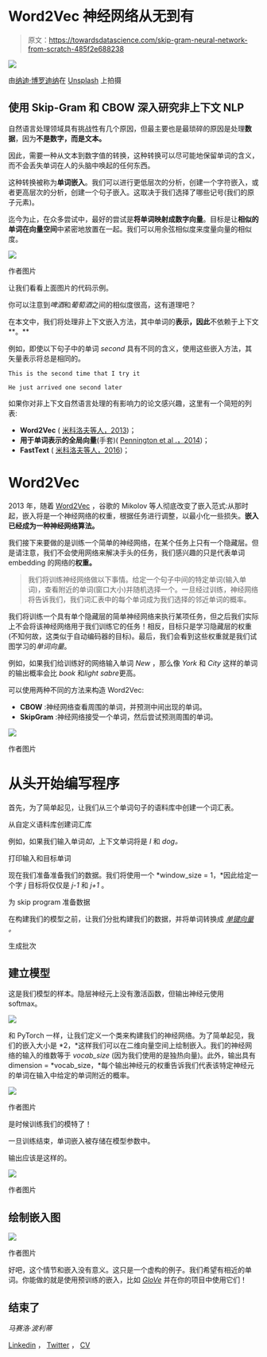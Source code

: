# Word2Vec 神经网络从无到有

> 原文：<https://towardsdatascience.com/skip-gram-neural-network-from-scratch-485f2e688238>

![](img/112b7c26c01026d8fe74255ded9e611e.png)

由[纳迪·博罗迪纳](https://unsplash.com/@borodinanadi?utm_source=medium&utm_medium=referral)在 [Unsplash](https://unsplash.com?utm_source=medium&utm_medium=referral) 上拍摄

## 使用 Skip-Gram 和 CBOW 深入研究非上下文 NLP

自然语言处理领域具有挑战性有几个原因，但最主要也是最琐碎的原因是处理**数据**，因为**不是数字，而是文本。**

因此，需要一种从文本到数字值的转换，这种转换可以尽可能地保留单词的含义，而不会丢失单词在人的头脑中唤起的任何东西。

这种转换被称为**单词嵌入**。我们可以进行更低层次的分析，创建一个字符嵌入，或者更高层次的分析，创建一个句子嵌入。这取决于我们选择了哪些记号(我们的原子元素)。

迄今为止，在众多尝试中，最好的尝试是**将单词映射成数字向量**。目标是让**相似的单词在向量空间**中紧密地放置在一起。我们可以用余弦相似度来度量向量的相似度。

![](img/fdc5d2023d75756ba220fbc68d96aa53.png)

作者图片

让我们看看上面图片的代码示例。

你可以注意到*啤酒*和*葡萄酒*之间的相似度很高，这有道理吧？

在本文中，我们将处理非上下文嵌入方法，其中单词的**表示，因此**不依赖于上下文**。**

例如，即使以下句子中的单词 *second* 具有不同的含义，使用这些嵌入方法，其矢量表示将总是相同的。

`This is the second time that I try it`

`He just arrived one second later`

如果你对非上下文自然语言处理的有影响力的论文感兴趣，这里有一个简短的列表:

*   **Word2Vec** ( [米科洛夫等人，2013](https://arxiv.org/abs/1301.3781))；
*   **用于单词表示的全局向量**(手套)( [Pennington et al .，2014](https://www-nlp.stanford.edu/pubs/glove.pdf))；
*   **FastText** ( [米科洛夫等人，2016](https://arxiv.org/abs/1607.04606))；

# Word2Vec

2013 年，随着 [Word2Vec](https://papers.nips.cc/paper/5021-distributed-representations-of-words-and-phrases-and-their-compositionality.pdf) ，谷歌的 Mikolov 等人彻底改变了嵌入范式:从那时起，嵌入将是一个神经网络的权重，根据任务进行调整，以最小化一些损失。**嵌入已经成为一种神经网络算法。**

我们接下来要做的是训练一个简单的神经网络，在某个任务上只有一个隐藏层。但是请注意，我们不会使用网络来解决手头的任务，我们感兴趣的只是代表单词 embedding 的网络的**权重。**

> 我们将训练神经网络做以下事情。给定一个句子中间的特定单词(输入单词)，查看附近的单词(窗口大小)并随机选择一个。一旦经过训练，神经网络将告诉我们，我们词汇表中的每个单词成为我们选择的邻近单词的概率。

我们将训练一个具有单个隐藏层的简单神经网络来执行某项任务，但之后我们实际上不会将该神经网络用于我们训练它的任务！相反，目标只是学习隐藏层的权重(不知何故，这类似于自动编码器的目标)。最后，我们会看到这些权重就是我们试图学习的*单词向量*。

例如，如果我们给训练好的网络输入单词 *New* ，那么像 *York* 和 *City* 这样的单词的输出概率会比 *book* 和*light sabre*更高。

可以使用两种不同的方法来构造 Word2Vec:

*   **CBOW** :神经网络查看周围的单词，并预测中间出现的单词。
*   **SkipGram** :神经网络接受一个单词，然后尝试预测周围的单词。

![](img/20fadacb8223edc912d8fc1e60c02d3d.png)

作者图片

# 从头开始编写程序

首先，为了简单起见，让我们从三个单词句子的语料库中创建一个词汇表。

从自定义语料库创建词汇库

例如，如果我们输入单词*如*，上下文单词将是 *I* 和 *dog。*

打印输入和目标单词

现在我们准备准备我们的数据。我们将使用一个 *window_size = 1，*因此给定一个字 *j* 目标将仅仅是 *j-1* 和 *j+1* 。

为 skip program 准备数据

在构建我们的模型之前，让我们分批构建我们的数据，并将单词转换成 [*单键向量*](https://en.wikipedia.org/wiki/One-hot) *。*

生成批次

## 建立模型

这是我们模型的样本。隐层神经元上没有激活函数，但输出神经元使用 softmax。

![](img/040cad5110f53f9d8dd85abd013b157f.png)

和 PyTorch 一样，让我们定义一个类来构建我们的神经网络。为了简单起见，我们的嵌入大小是 *2，*这样我们可以在二维向量空间上绘制嵌入。我们的神经网络的输入的维数等于 *vocab_size* (因为我们使用的是独热向量)。此外，输出具有 dimension = *vocab_size，*每个输出神经元的权重告诉我们代表该特定神经元的单词在输入中给定的单词附近的概率。

![](img/dc574763b5da9b5c778dcc9fccefcb14.png)

作者图片

是时候训练我们的模特了！

一旦训练结束，单词嵌入被存储在模型参数中。

输出应该是这样的。

![](img/6eaa73cbb4c96142b4323d35693caeb8.png)

作者图片

## 绘制嵌入图

![](img/3f5389da167262651b14625eca52b640.png)

作者图片

好吧，这个情节和嵌入没有意义。这只是一个虚构的例子。我们希望有相近的单词。你能做的就是使用预训练的嵌入，比如 [*GloVe*](https://nlp.stanford.edu/projects/glove/) 并在你的项目中使用它们！

## 结束了

*马赛洛·波利蒂*

[Linkedin](https://www.linkedin.com/in/marcello-politi/) ， [Twitter](https://twitter.com/_March08_) ， [CV](https://march-08.github.io/digital-cv/)